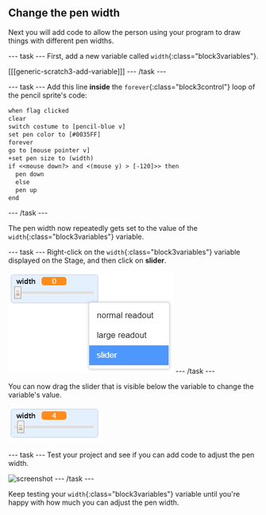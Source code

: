 ## Change the pen width

Next you will add code to allow the person using your program to draw things with different pen widths.

--- task ---
First, add a new variable called `width`{:class="block3variables"}.

[[[generic-scratch3-add-variable]]]
--- /task ---

--- task ---
Add this line __inside__ the `forever`{:class="block3control"} loop of the pencil sprite's code:

```blocks3
when flag clicked
clear
switch costume to [pencil-blue v]
set pen color to [#0035FF]
forever
go to [mouse pointer v]
+set pen size to (width)
if <<mouse down?> and <(mouse y) > [-120]>> then 
  pen down
  else
  pen up
end
```
--- /task ---

The pen width now repeatedly gets set to the value of the `width`{:class="block3variables"} variable.

--- task ---
Right-click on the `width`{:class="block3variables"} variable displayed on the Stage, and then click on **slider**.

![screenshot](images/paint-slider.png)
--- /task ---

You can now drag the slider that is visible below the variable to change the variable's value.

![screenshot](images/paint-slider-change.png)

--- task ---
Test your project and see if you can add code to adjust the pen width.

![screenshot](images/paint-width-test.png)
--- /task ---

Keep testing your `width`{:class="block3variables"} variable until you're happy with how much you can adjust the pen width.
